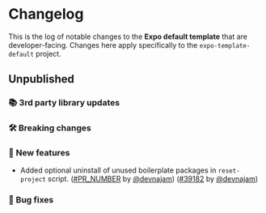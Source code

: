 # Changelog

This is the log of notable changes to the **Expo default template** that are developer-facing.
Changes here apply specifically to the `expo-template-default` project.

## Unpublished

### 📚 3rd party library updates

### 🛠 Breaking changes

### 🎉 New features

- Added optional uninstall of unused boilerplate packages in `reset-project` script. ([#PR_NUMBER](https://github.com/expo/expo/pull/PR_NUMBER) by [@devnajam](https://github.com/devnajam)) ([#39182](https://github.com/expo/expo/pull/39182) by [@devnajam](https://github.com/devnajam))

### 🐛 Bug fixes
